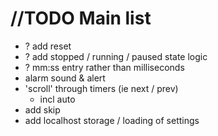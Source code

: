 # //TODO Main list
- ? add reset
- ? add stopped / running / paused state logic
- ? mm:ss entry rather than milliseconds
- alarm sound & alert
- 'scroll' through timers (ie next / prev)
  - incl auto
- add skip
- add localhost storage / loading of settings